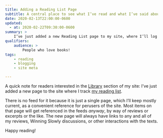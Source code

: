 ```yaml
---
title: Adding a Reading List Page
subtitle: A central place to see what I’ve read and what I’ve said about it!
date: 2020-02-13T22:00:00-0600
updated:
  - at: 2020-02-22T09:30:00-0600
summary: >
    I’ve just added a new Reading List page to my site, where I’ll log everything I read and link to my interactions with those texts!
qualifiers:
    audience: >
        People who love books!
tags:
    - reading
    - blogging
    - site meta

---
```


A quick note for readers interested in the [Library] section of my site: I’ve just added a new page to the site where I track [my reading list].

There is no feed for it because it is just a single page, which I’ll keep mostly current, as a convenient reference for perusers of the site. Most items on that page will get referenced in the feeds *anyway*, by way of reviews or excerpts or the like. The new page will always have links to any and all of my reviews, Winning Slowly discussions, or other interactions with the texts.

Happy reading!

[Library]: /library/
[my reading list]: /library/reading-list/
